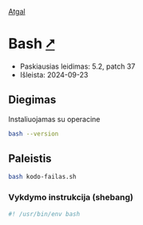 [Atgal](./readme.md)

# Bash [&#x2B67;](https://www.gnu.org/software/bash/)

* Paskiausias leidimas: 5.2, patch 37
* Išleista: 2024-09-23

## Diegimas

Instaliuojamas su operacine

```bash
bash --version
```

## Paleistis

```bash
bash kodo-failas.sh
```

### Vykdymo instrukcija (shebang)

```bash
#! /usr/bin/env bash
```
